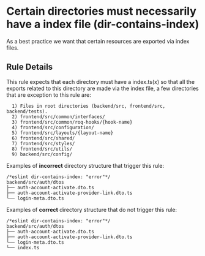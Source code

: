 # Certain directories must necessarily have a index file (dir-contains-index)

As a best practice we want that certain resources are exported via index files. 

## Rule Details

This rule expects that each directory must have a index.ts(x) so that all the exports related to this directory are made via the index file, a few directories that are exception to this rule are:

      1) Files in root directories (backend/src, frontend/src, backend/tests).
      2) frontend/src/common/interfaces/
      3) frontend/src/common/roq-hooks/{hook-name}
      4) frontend/src/configuration/
      5) frontend/src/layouts/{layout-name}
      6) frontend/src/shared/
      7) frontend/src/styles/
      8) frontend/src/utils/
      9) backend/src/config/

Examples of **incorrect** directory structure that trigger this rule:

```
/*eslint dir-contains-index: "error"*/
backend/src/auth/dtos
├── auth-account-activate.dto.ts
├── auth-account-activate-provider-link.dto.ts
└── login-meta.dto.ts
```


Examples of **correct** directory structure that do not trigger this rule:

```
/*eslint dir-contains-index: "error"*/
backend/src/auth/dtos
├── auth-account-activate.dto.ts
├── auth-account-activate-provider-link.dto.ts
└── login-meta.dto.ts
└── index.ts
```
